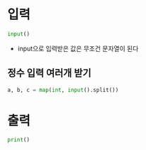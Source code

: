 # 입력
```python
input()
```
* input으로 입력받은 값은 무조건 문자열이 된다
## 정수 입력 여러개 받기
```python
a, b, c = map(int, input().split())
```
# 출력
```python
print()
```
